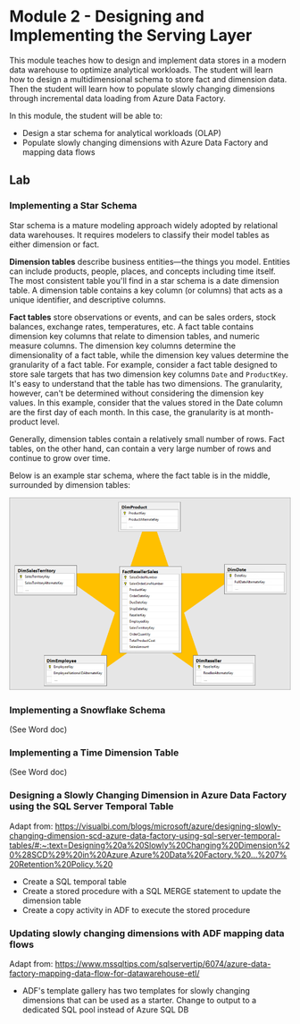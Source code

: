 # Module 2 - Designing and Implementing the Serving Layer

This module teaches how to design and implement data stores in a modern data warehouse to optimize analytical workloads. The student will learn how to design a multidimensional schema to store fact and dimension data. Then the student will learn how to populate slowly changing dimensions through incremental data loading from Azure Data Factory.

In this module, the student will be able to:

- Design a star schema for analytical workloads (OLAP)
- Populate slowly changing dimensions with Azure Data Factory and mapping data flows

## Lab

### Implementing a Star Schema

Star schema is a mature modeling approach widely adopted by relational data warehouses. It requires modelers to classify their model tables as either dimension or fact.

**Dimension tables** describe business entities—the things you model. Entities can include products, people, places, and concepts including time itself. The most consistent table you'll find in a star schema is a date dimension table. A dimension table contains a key column (or columns) that acts as a unique identifier, and descriptive columns.

**Fact tables** store observations or events, and can be sales orders, stock balances, exchange rates, temperatures, etc. A fact table contains dimension key columns that relate to dimension tables, and numeric measure columns. The dimension key columns determine the dimensionality of a fact table, while the dimension key values determine the granularity of a fact table. For example, consider a fact table designed to store sale targets that has two dimension key columns `Date` and `ProductKey`. It's easy to understand that the table has two dimensions. The granularity, however, can't be determined without considering the dimension key values. In this example, consider that the values stored in the Date column are the first day of each month. In this case, the granularity is at month-product level.

Generally, dimension tables contain a relatively small number of rows. Fact tables, on the other hand, can contain a very large number of rows and continue to grow over time.

Below is an example star schema, where the fact table is in the middle, surrounded by dimension tables:

![Example star schema.](media/star-schema.png "Star schema")

### Implementing a Snowflake Schema

(See Word doc)

### Implementing a Time Dimension Table

(See Word doc)

### Designing a Slowly Changing Dimension in Azure Data Factory using the SQL Server Temporal Table

Adapt from: <https://visualbi.com/blogs/microsoft/azure/designing-slowly-changing-dimension-scd-azure-data-factory-using-sql-server-temporal-tables/#:~:text=Designing%20a%20Slowly%20Changing%20Dimension%20%28SCD%29%20in%20Azure,Azure%20Data%20Factory.%20...%207%20Retention%20Policy.%20>

- Create a SQL temporal table
- Create a stored procedure with a SQL MERGE statement to update the dimension table
- Create a copy activity in ADF to execute the stored procedure

### Updating slowly changing dimensions with ADF mapping data flows

Adapt from: <https://www.mssqltips.com/sqlservertip/6074/azure-data-factory-mapping-data-flow-for-datawarehouse-etl/>

- ADF's template gallery has two templates for slowly changing dimensions that can be used as a starter. Change to output to a dedicated SQL pool instead of Azure SQL DB
